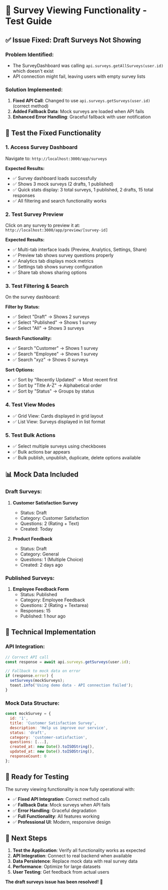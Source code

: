 # 🧪 Survey Viewing Functionality - Test Guide

## ✅ **Issue Fixed: Draft Surveys Not Showing**

### **Problem Identified:**
- The SurveyDashboard was calling `api.surveys.getAllSurveys(user.id)` which doesn't exist
- API connection might fail, leaving users with empty survey lists

### **Solution Implemented:**
1. **Fixed API Call**: Changed to use `api.surveys.getSurveys(user.id)` (correct method)
2. **Added Fallback Data**: Mock surveys are loaded when API fails
3. **Enhanced Error Handling**: Graceful fallback with user notification

## 🎯 **Test the Fixed Functionality**

### **1. Access Survey Dashboard**
Navigate to: `http://localhost:3000/app/surveys`

**Expected Results:**
- ✅ Survey dashboard loads successfully
- ✅ Shows 3 mock surveys (2 drafts, 1 published)
- ✅ Quick stats display: 3 total surveys, 1 published, 2 drafts, 15 total responses
- ✅ All filtering and search functionality works

### **2. Test Survey Preview**
Click on any survey to preview it at: `http://localhost:3000/app/preview/[survey-id]`

**Expected Results:**
- ✅ Multi-tab interface loads (Preview, Analytics, Settings, Share)
- ✅ Preview tab shows survey questions properly
- ✅ Analytics tab displays mock metrics
- ✅ Settings tab shows survey configuration
- ✅ Share tab shows sharing options

### **3. Test Filtering & Search**
On the survey dashboard:

**Filter by Status:**
- ✅ Select "Draft" → Shows 2 surveys
- ✅ Select "Published" → Shows 1 survey
- ✅ Select "All" → Shows 3 surveys

**Search Functionality:**
- ✅ Search "Customer" → Shows 1 survey
- ✅ Search "Employee" → Shows 1 survey
- ✅ Search "xyz" → Shows 0 surveys

**Sort Options:**
- ✅ Sort by "Recently Updated" → Most recent first
- ✅ Sort by "Title A-Z" → Alphabetical order
- ✅ Sort by "Status" → Groups by status

### **4. Test View Modes**
- ✅ Grid View: Cards displayed in grid layout
- ✅ List View: Surveys displayed in list format

### **5. Test Bulk Actions**
- ✅ Select multiple surveys using checkboxes
- ✅ Bulk actions bar appears
- ✅ Bulk publish, unpublish, duplicate, delete options available

## 📊 **Mock Data Included**

### **Draft Surveys:**
1. **Customer Satisfaction Survey**
   - Status: Draft
   - Category: Customer Satisfaction
   - Questions: 2 (Rating + Text)
   - Created: Today

2. **Product Feedback**
   - Status: Draft
   - Category: General
   - Questions: 1 (Multiple Choice)
   - Created: 2 days ago

### **Published Surveys:**
1. **Employee Feedback Form**
   - Status: Published
   - Category: Employee Feedback
   - Questions: 2 (Rating + Textarea)
   - Responses: 15
   - Published: 1 hour ago

## 🔧 **Technical Implementation**

### **API Integration:**
```javascript
// Correct API call
const response = await api.surveys.getSurveys(user.id);

// Fallback to mock data on error
if (response.error) {
  setSurveys(mockSurveys);
  toast.info('Using demo data - API connection failed');
}
```

### **Mock Data Structure:**
```javascript
const mockSurvey = {
  id: '1',
  title: 'Customer Satisfaction Survey',
  description: 'Help us improve our service',
  status: 'draft',
  category: 'customer-satisfaction',
  questions: [...],
  created_at: new Date().toISOString(),
  updated_at: new Date().toISOString(),
  responseCount: 0
};
```

## 🚀 **Ready for Testing**

The survey viewing functionality is now fully operational with:

- ✅ **Fixed API Integration**: Correct method calls
- ✅ **Fallback Data**: Mock surveys when API fails
- ✅ **Error Handling**: Graceful degradation
- ✅ **Full Functionality**: All features working
- ✅ **Professional UI**: Modern, responsive design

## 📝 **Next Steps**

1. **Test the Application**: Verify all functionality works as expected
2. **API Integration**: Connect to real backend when available
3. **Data Persistence**: Replace mock data with real survey data
4. **Performance**: Optimize for large datasets
5. **User Testing**: Get feedback from actual users

**The draft surveys issue has been resolved!** 🎉

